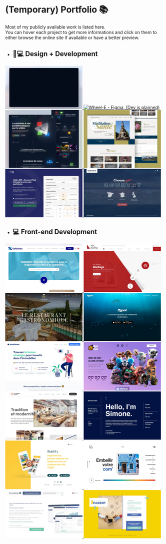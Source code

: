 # (Temporary) Portfolio 📚

Most of my publicly available work is listed here.  
You can hover each project to get more informations and click on them to either browse the online site if available or have a better preview.

-   ## 🎨💻 Design + Development

<a href="https://iaventure.fr/" title="IAventure - Astro, GSAP, Vanilla CSS">
    <img src="portfolio/iaventure.gif" alt="IAventure - Astro, GSAP, Vanilla CSS" width="49%" loading="lazy">
</a>
<a href="https://raw.githubusercontent.com/zathio/zathio/master/portfolio/wheel-e.gif" title="Wheel-E - Figma, (Dev is planned)">
    <img src="portfolio/wheel-e.gif" alt="Wheel-E - Figma, (Dev is planned)" width="49%" loading="lazy">
</a>
<a href="https://lumkinevision.fr/" title="Lumkine Vision - Astro, Tailwind CSS, Decap CMS">
    <img src="portfolio/lumkine-vision.webp" alt="Lumkine Vision - Astro, Tailwind CSS, Decap CMS" width="49%" loading="lazy">
</a>
<a href="https://meditationartdelarelation.fr/" title="Meditation Art de la Relation - Astro, Tailwind CSS">
    <img src="portfolio/meditation-art-de-la-relation.webp" alt="Meditation Art de la Relation - Astro, Tailwind CSS" width="49%" loading="lazy">
</a>
<a href="https://raw.githubusercontent.com/zathio/zathio/master/portfolio/international-sos.webp" title="International SOS | Form Page - HTML, CSS, Javascript">
    <img src="portfolio/international-sos.webp" alt="International SOS | Form Page - HTML, CSS, Javascript" width="49%" loading="lazy">
</a>
<a href="https://raw.githubusercontent.com/zathio/zathio/master/portfolio/road-rider-world.webp" title="Road Rider World | Language Page - Sass (Scss)">
    <img src="portfolio/road-rider-world.webp" alt="Road Rider World | Language Page - Sass (Scss)" width="49%" loading="lazy">
</a>

-   ## 💻 Front-end Development
<a href="https://sobioda.com/" title="Sobioda - Sass, Twig, Symfony">
    <img src="portfolio/sobioda.webp" alt="Sobioda - Sass, Twig, Symfony" width="49%" loading="lazy">
</a>
<a href="https://raw.githubusercontent.com/zathio/zathio/master/portfolio/abc-borne_full.webp" title="ABC Borne - Sass, Twig, Symfony">
    <img src="portfolio/abc-borne.webp" alt="ABC Borne - Sass, Twig, Symfony" width="49%" loading="lazy">
</a>
<a href="https://www.restaurantlasignoria.com/" title="Restaurant La Signoria - Astro, Tailwind CSS, Directus">
    <img src="portfolio/restaurant-la-signoria.webp" alt="Restaurant La Signoria - Astro, Tailwind CSS, Directus" width="49%" loading="lazy">
</a>
<a href="https://www.mapak.io/" title="Mapak - HTML, CSS, Javascript">
    <img src="portfolio/mapak.webp" alt="Mapak - HTML, CSS, Javascript" width="49%" loading="lazy">
</a>
<a href="https://www.simulimmo.com/" title="Simulimmo - Tailwind CSS, Vite">
    <img src="portfolio/simulimmo.webp" alt="Simulimmo - Tailwind CSS, Vite" width="49%" loading="lazy">
</a>
<a href="https://raw.githubusercontent.com/zathio/zathio/master/portfolio/what-the-fluff_full.webp" title="What The Fluff - HTML, CSS, Javascript">
    <img src="portfolio/what-the-fluff.webp" alt="What The Fluff - HTML, CSS, Javascript" width="49%" loading="lazy">
</a>
<a href="https://www.lesateliersduphil.net/" title="Les Ateliers Duphil - Sass (Scss)">
    <img src="portfolio/les-ateliers-duphil.webp" alt="Les Ateliers Duphil - Sass (Scss)" width="49%" loading="lazy">
</a>
<a href="https://simonekleindesign.online/" title="Simone Klein Portfolio - Tailwind CSS, Vite">
    <img src="portfolio/simone-klein.webp" alt="Simone Klein Portfolio - Tailwind CSS, Vite" width="49%" loading="lazy">
</a>
<a href="https://raw.githubusercontent.com/zathio/zathio/master/portfolio/ouistity.webp" title="Ouistit'y - Vanilla CSS">
    <img src="portfolio/ouistity.webp" alt="Ouistit'y - Vanilla CSS" width="49%" loading="lazy">
</a>
<a href="https://raw.githubusercontent.com/zathio/zathio/master/portfolio/livo-agency.webp" title="Livo Agency - Sass (Scss)">
    <img src="portfolio/livo-agency.webp" alt="Livo Agency - Sass (Scss)" width="49%" loading="lazy">
</a>
<a href="https://raw.githubusercontent.com/zathio/zathio/master/portfolio/roadside.webp" title="Roadside EU - Tailwind CSS, Vite">
    <img src="portfolio/roadside.webp" alt="Roadside EU - Tailwind CSS, Vite" width="49%" loading="lazy">
</a>
<a href="https://app.lesiteduparent.com/" title="Le Site du Parent - Sass (Scss)">
    <img src="portfolio/le-site-du-parent.webp" alt="Le Site du Parent - Sass (Scss)" width="49%" loading="lazy">
</a>
